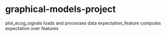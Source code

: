# graphical-models-project

plot_ecog_signals loads and processes data
expectation_feature computes expectation over features

